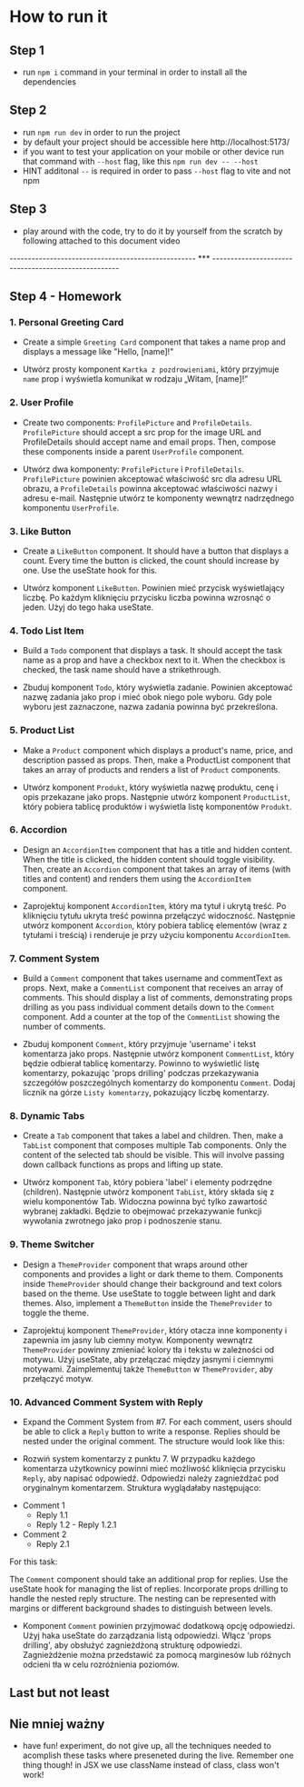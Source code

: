 # How to run it

## Step 1

- run `npm i` command in your terminal in order to install all the dependencies

## Step 2

- run `npm run dev` in order to run the project
- by default your project should be accessible here http://localhost:5173/
- if you want to test your application on your mobile or other device run that command with `--host` flag, like this `npm run dev -- --host`
- HINT additonal `--` is required in order to pass `--host` flag to vite and not npm

## Step 3

- play around with the code, try to do it by yourself from the scratch by following attached to this document video

--------------------------------------------------- *** ---------------------------------------------------- 

## Step 4 - Homework

  ### 1. Personal Greeting Card

  - Create a simple `Greeting Card` component that takes a name prop and displays a message like "Hello, [name]!"

  * Utwórz prosty komponent `Kartka z pozdrowieniami`, który przyjmuje `name` prop i wyświetla komunikat w rodzaju „Witam, [name]!”

  ### 2. User Profile

  - Create two components: `ProfilePicture` and `ProfileDetails`. `ProfilePicture` should accept a src prop for the image URL and ProfileDetails should accept name and email props. Then, compose these components inside a parent `UserProfile` component.

  * Utwórz dwa komponenty: `ProfilePicture` i `ProfileDetails`. `ProfilePicture` powinien akceptować właściwość src dla adresu URL obrazu, a `ProfileDetails` powinna akceptować właściwości nazwy i adresu e-mail. Następnie utwórz te komponenty wewnątrz nadrzędnego komponentu `UserProfile`.

  ### 3. Like Button

  - Create a `LikeButton` component. It should have a button that displays a count. Every time the button is clicked, the count should increase by one. Use the useState hook for this.

  * Utwórz komponent `LikeButton`. Powinien mieć przycisk wyświetlający liczbę. Po każdym kliknięciu przycisku liczba powinna wzrosnąć o jeden. Użyj do tego haka useState.

### 4. Todo List Item

- Build a `Todo` component that displays a task. It should accept the task name as a prop and have a checkbox next to it. When the checkbox is checked, the task name should have a strikethrough.

* Zbuduj komponent `Todo`, który wyświetla zadanie. Powinien akceptować nazwę zadania jako prop i mieć obok niego pole wyboru. Gdy pole wyboru jest zaznaczone, nazwa zadania powinna być przekreślona.

### 5. Product List

- Make a `Product` component which displays a product's name, price, and description passed as props. Then, make a ProductList component that takes an array of products and renders a list of `Product` components.

* Utwórz komponent `Produkt`, który wyświetla nazwę produktu, cenę i opis przekazane jako props. Następnie utwórz komponent `ProductList`, który pobiera tablicę produktów i wyświetla listę komponentów `Produkt`.

### 6. Accordion

- Design an `AccordionItem` component that has a title and hidden content. When the title is clicked, the hidden content should toggle visibility. Then, create an `Accordion` component that takes an array of items (with titles and content) and renders them using the `AccordionItem` component.

* Zaprojektuj komponent `AccordionItem`, który ma tytuł i ukrytą treść. Po kliknięciu tytułu ukryta treść powinna przełączyć widoczność. Następnie utwórz komponent `Accordion`, który pobiera tablicę elementów (wraz z tytułami i treścią) i renderuje je przy użyciu komponentu `AccordionItem`.

### 7. Comment System

- Build a `Comment` component that takes username and commentText as props. Next, make a `CommentList` component that receives an array of comments. This should display a list of comments, demonstrating props drilling as you pass individual comment details down to the `Comment` component. Add a counter at the top of the `CommentList` showing the number of comments.

* Zbuduj komponent `Comment`, który przyjmuje 'username' i tekst komentarza jako props. Następnie utwórz komponent `CommentList`, który będzie odbierał tablicę komentarzy. Powinno to wyświetlić listę komentarzy, pokazując 'props drilling' podczas przekazywania szczegółów poszczególnych komentarzy do komponentu `Comment`. Dodaj licznik na górze `Listy komentarzy`, pokazujący liczbę komentarzy.

### 8. Dynamic Tabs

- Create a `Tab` component that takes a label and children. Then, make a `TabList` component that composes multiple Tab components. Only the content of the selected tab should be visible. This will involve passing down callback functions as props and lifting up state.

* Utwórz komponent `Tab`, który pobiera 'label' i elementy podrzędne (children). Następnie utwórz komponent `TabList`, który składa się z wielu komponentów Tab. Widoczna powinna być tylko zawartość wybranej zakładki. Będzie to obejmować przekazywanie funkcji wywołania zwrotnego jako prop i podnoszenie stanu.

### 9. Theme Switcher

- Design a `ThemeProvider` component that wraps around other components and provides a light or dark theme to them. Components inside `ThemeProvider` should change their background and text colors based on the theme. Use useState to toggle between light and dark themes. Also, implement a `ThemeButton` inside the `ThemeProvider` to toggle the theme.

* Zaprojektuj komponent `ThemeProvider`, który otacza inne komponenty i zapewnia im jasny lub ciemny motyw. Komponenty wewnątrz `ThemeProvider` powinny zmieniać kolory tła i tekstu w zależności od motywu. Użyj useState, aby przełączać między jasnymi i ciemnymi motywami. Zaimplementuj także `ThemeButton` w `ThemeProvider`, aby przełączyć motyw.

### 10. Advanced Comment System with Reply

- Expand the Comment System from #7. For each comment, users should be able to click a `Reply` button to write a response. Replies should be nested under the original comment. The structure would look like this:

* Rozwiń system komentarzy z punktu 7. W przypadku każdego komentarza użytkownicy powinni mieć możliwość kliknięcia przycisku `Reply`, aby napisać odpowiedź. Odpowiedzi należy zagnieżdżać pod oryginalnym komentarzem. Struktura wyglądałaby następująco:

- Comment 1
  - Reply 1.1
  - Reply 1.2 - Reply 1.2.1
- Comment 2
  - Reply 2.1
  
For this task:

The `Comment` component should take an additional prop for replies.
Use the useState hook for managing the list of replies.
Incorporate props drilling to handle the nested reply structure.
The nesting can be represented with margins or different background shades to distinguish between levels.

* Komponent `Comment` powinien przyjmować dodatkową opcję odpowiedzi.
Użyj haka useState do zarządzania listą odpowiedzi.
Włącz 'props drilling', aby obsłużyć zagnieżdżoną strukturę odpowiedzi.
Zagnieżdżenie można przedstawić za pomocą marginesów lub różnych odcieni tła w celu rozróżnienia poziomów.

## Last but not least
## Nie mniej ważny

- have fun! experiment, do not give up, all the techniques needed to acomplish these tasks where preseneted during the live. Remember one thing though! in JSX we use className instead of class, class won't work!
